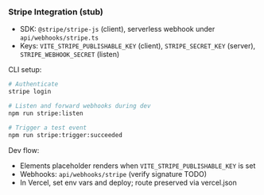 ### Stripe Integration (stub)

- SDK: `@stripe/stripe-js` (client), serverless webhook under `api/webhooks/stripe.ts`
- Keys: `VITE_STRIPE_PUBLISHABLE_KEY` (client), `STRIPE_SECRET_KEY` (server), `STRIPE_WEBHOOK_SECRET` (listen)

CLI setup:

```bash
# Authenticate
stripe login

# Listen and forward webhooks during dev
npm run stripe:listen

# Trigger a test event
npm run stripe:trigger:succeeded
```

Dev flow:

- Elements placeholder renders when `VITE_STRIPE_PUBLISHABLE_KEY` is set
- Webhooks: `api/webhooks/stripe` (verify signature TODO)
- In Vercel, set env vars and deploy; route preserved via vercel.json
